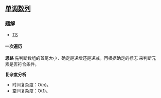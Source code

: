 ## [单调数列](https://leetcode-cn.com/problems/monotonic-array/)

### 题解
+ [TS](../../ts/896/896.ts)

#### 一次遍历
**思路**
先判断数组的首尾大小，确定是递增还是递减。再根据确定的标志 来判断元素是否符合条件。

**复杂度分析**
+ 时间复杂度：O(n)。
+ 空间复杂度：O(1)。